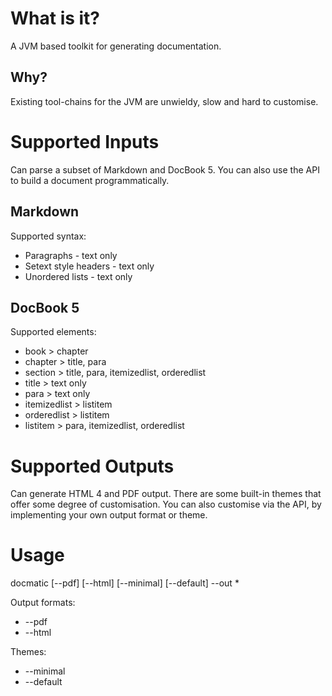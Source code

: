 
What is it?
===========
A JVM based toolkit for generating documentation.

Why?
----
Existing tool-chains for the JVM are unwieldy, slow and hard to customise.

Supported Inputs
================
Can parse a subset of Markdown and DocBook 5. You can also use the API to build a document programmatically.

Markdown
--------
Supported syntax:

* Paragraphs - text only
* Setext style headers - text only
* Unordered lists - text only

DocBook 5
---------
Supported elements:

* book > chapter
* chapter > title, para
* section > title, para, itemizedlist, orderedlist
* title > text only
* para > text only
* itemizedlist > listitem
* orderedlist > listitem
* listitem > para, itemizedlist, orderedlist

Supported Outputs
=================
Can generate HTML 4 and PDF output. There are some built-in themes that offer some degree of customisation.
You can also customise via the API, by implementing your own output format or theme.

Usage
=====

docmatic [--pdf] [--html] [--minimal] [--default] --out <output-dir> <input-files>*

Output formats:

* --pdf
* --html

Themes:

* --minimal
* --default
